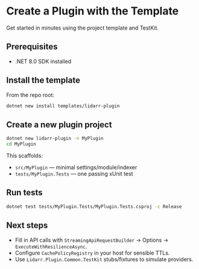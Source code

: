 # Create a Plugin with the Template

Get started in minutes using the project template and TestKit.

## Prerequisites
- .NET 8.0 SDK installed

## Install the template

From the repo root:

```bash
dotnet new install templates/lidarr-plugin
```

## Create a new plugin project

```bash
dotnet new lidarr-plugin -n MyPlugin
cd MyPlugin
```

This scaffolds:
- `src/MyPlugin` — minimal settings/module/indexer
- `tests/MyPlugin.Tests` — one passing xUnit test

## Run tests

```bash
dotnet test tests/MyPlugin.Tests/MyPlugin.Tests.csproj -c Release
```

## Next steps
- Fill in API calls with `StreamingApiRequestBuilder` → Options → `ExecuteWithResilienceAsync`.
- Configure `CachePolicyRegistry` in your host for sensible TTLs.
- Use `Lidarr.Plugin.Common.TestKit` stubs/fixtures to simulate providers.

